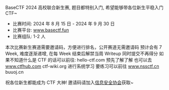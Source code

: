 BaseCTF 2024 高校联合新生赛, 题目都特别入门, 希望能够带各位新生平稳入门 CTF~

- 比赛时间: 2024 年 8 月 15 日 - 2024 年 9 月 30 日
- 比赛平台: www.basectf.fun
- 比赛组队: 1-2 人

本次比赛新生赛道需要邀请码，方便进行排名，公开赛道无需邀请码
预计会有 7 Week, 难度逐渐递增, 在每 Week 结束后解禁当周 Writeup 同时提交不再得分
如果不知道什么是 CTF 的话可以前往: hello-ctf.com 预先了解了解
也可以去 www.ctfhub.com  ctf-wiki.org 进行系统学习
要练习可以前往 www.nssctf.cn  buuoj.cn

祝各位新生都能成为 CTF 大神! 邀请码请加入[信息安全协会](../社团/科学技术协会/信息安全协会.md)获取~